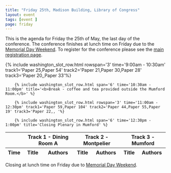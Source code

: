 ```yaml
---
title: "Friday 25th, Madison Building, Library of Congress"
layout: event
tags: [event ]
page: friday
---
```


This is the agenda for Friday the 25th of May, the last day of the conference. The conference finishes at lunch time on Friday due to the [Memorial Day Weekend][memorial]. To register for the conference please see the [main registration page][washington-registration].

<table class="api-table">
  <thead>
    <tr>
      <th></th>
      <th colspan="2">Track 1 - Dining Room A</th>
      <th colspan="2">Track 2 - Montpelier</th>
      <th colspan="2">Track 3 - Mumford</th>
     </tr>
    <tr>
      <th>Time</th>
      <th>Title</th>
      <th>Authors</th>
      <th>Title</th>
      <th>Authors</th>
      <th>Title</th>
      <th>Authors</th>
    </tr>
  </thead>
  <tbody>
        {% include washington_slot_row.html rowspan='3' time='9:00am - 10:30am' track1='Paper 25,Paper 54' track2='Paper 21,Paper 30,Paper 28' track3='Paper 20,,Paper 33'%}

        {% include washington_slot_row.html span='6' time='10:30am - 11:00pm' title='<b>Break - coffee and tea provided outside the Mumford Room.</b>' %}

        {% include washington_slot_row.html rowspan='3' time='11:00am - 12:30pm' track1='Paper 59,Paper 104' track2='Paper 44,Paper 55,Paper 19' track3='Paper 22,, '%}

        {% include washington_slot_row.html span='6' time='12:30pm - 1:00pm' title='Closing Plenary in Mumford' %}
  </tbody>
</table>

Closing at lunch time on Friday due to [Memorial Day Weekend][memorial].

[memorial]: https://en.wikipedia.org/wiki/Memorial_Day
[washington-registration]: https://www.eventbrite.com/e/2018-iiif-conference-in-washington-tickets-44377905510
